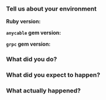 <!--
  First of all, thanks for your report/suggestion/whatever!

  This template is for bug reports. If you are reporting a bug, please continue on. If you are here for another reason, 
  feel free to skip the rest of this template.
-->

### Tell us about your environment

**Ruby version:**

**`anycable` gem version:**

**`grpc` gem version:**

### What did you do?

### What did you expect to happen?

### What actually happened?

<!--
  Please, provide reproduction script (using this template (https://github.com/anycable/anycable/blob/master/etc/bug_report_template.rb)
  when submitting bugs if possible.
-->
